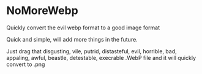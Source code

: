 # NoMoreWebp
Quickly convert the evil webp format to a good image format

Quick and simple, will add more things in the future.

Just drag that disgusting, vile, putrid, distasteful, evil, horrible, bad, appaling, awful, beastle, detestable, execrable .WebP file and it will quickly convert to .png
